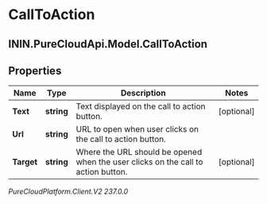 # CallToAction

## ININ.PureCloudApi.Model.CallToAction

## Properties

|Name | Type | Description | Notes|
|------------ | ------------- | ------------- | -------------|
| **Text** | **string** | Text displayed on the call to action button. | [optional] |
| **Url** | **string** | URL to open when user clicks on the call to action button. | |
| **Target** | **string** | Where the URL should be opened when the user clicks on the call to action button. | [optional] |



_PureCloudPlatform.Client.V2 237.0.0_
